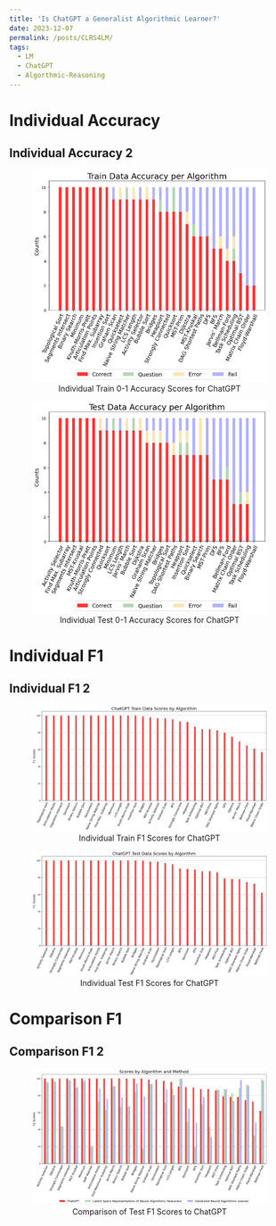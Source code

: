 ```yaml
---
title: 'Is ChatGPT a Generalist Algorithmic Learner?'
date: 2023-12-07
permalink: /posts/CLRS4LM/
tags:
  - LM
  - ChatGPT
  - Algorthmic-Reasoning
---
```

# Individual Accuracy
<h2>Individual Accuracy 2</h2>
<p class="archive__item-excerpt" itemprop="Individual Train 0-1 Accuracy Scores for ChatGPT">
  <figure>
    <img src='/images/CLRS-FIGURES/Train_accuracy_2.png' width="500" style="text-align: center;">
    <figcaption style="text-align: center;">Individual Train 0-1 Accuracy Scores for ChatGPT</figcaption>
  </figure>
</p>
<p class="archive__item-excerpt" itemprop="Individual Test 0-1 Accuracy Scores for ChatGPT">
  <figure>
    <img src='/images/CLRS-FIGURES/Test_accuracy_2.png' width="500" style="text-align: center;">
    <figcaption style="text-align: center;">Individual Test 0-1 Accuracy Scores for ChatGPT</figcaption>
  </figure>
</p>

# Individual F1
<h2>Individual F1 2</h2>
<p class="archive__item-excerpt" itemprop="Individual Train F1 Scores for ChatGPT">  
  <figure>
    <img src='/images/CLRS-FIGURES/bar_chart_3_train.png' width="500" style="text-align: center;">
    <figcaption style="text-align: center;">Individual Train F1 Scores for ChatGPT</figcaption>
  </figure>
</p>

<p class="archive__item-excerpt" itemprop="Individual Test F1 Scores for ChatGPT">
  <figure>
    <img src='/images/CLRS-FIGURES/bar_chart_3_test.png' width="500" style="text-align: center;">
    <figcaption style="text-align: center;">Individual Test F1 Scores for ChatGPT</figcaption>
  </figure>
</p>

# Comparison F1
<h2>Comparison F1 2</h2>
<p class="archive__item-excerpt" itemprop="Comparison of Test F1 Scores to ChatGPT"> 
  <figure>
    <img src='/images/CLRS-FIGURES/Test_compare_F1.png' width="500" style="text-align: center;">
    <figcaption style="text-align: center;">Comparison of Test F1 Scores to ChatGPT</figcaption>
  </figure>
</p>
<!-- <figure>
  <img src="../images/CLRS-FIGURES/Train_accuracy_2.png" alt="Individual Train 0-1 Accuracy Scores for ChatGPT" width="500" style="display: block; margin: 0 auto;">
  <figcaption style="text-align: center;">Individual Train 0-1 Accuracy Scores for ChatGPT</figcaption>
</figure>
![](../images/CLRS-FIGURES/Test_accuracy_2.png)
 <figure>
  <img src="../images/CLRS-FIGURES/Test_accuracy_2.png" alt="Individual Test 0-1 Accuracy Scores for ChatGPT" width="500" style="display: block; margin: 0 auto;">
  <figcaption style="text-align: center;">Individual Test 0-1 Accuracy Scores for ChatGPT</figcaption>
</figure> -->

<!-- # Individual F1 -- added just images 3/
<figure>
  <img src="../images/CLRS-FIGURES/bar_chart_3_test.png" width="500" style="display: block; margin: 0 auto;">
  <figcaption style="text-align: center;">Individual Test F1 Scores for ChatGPT</figcaption>
</figure>
![](images/CLRS-FIGURES/bar_chart_3_train.png)
<figure>
  <img src="../images/CLRS-FIGURES/bar_chart_3_train.png" alt="Individual Train F1 Scores for ChatGPT" width="500" style="display: block; margin: 0 auto;">
  <figcaption style="text-align: center;">Individual Train F1 Scores for ChatGPT</figcaption>
</figure> -->

<!-- # Comparison F1
<figure>
  <img src="../images/CLRS-FIGURES/Test_compare_F1.png" alt="Comparison of Test F1 Scores to ChatGPT" width="500" style="display: block; margin: 0 auto;">
  <figcaption style="text-align: center;">Comparison of Test F1 Scores to ChatGPT</figcaption>
</figure>   -->
